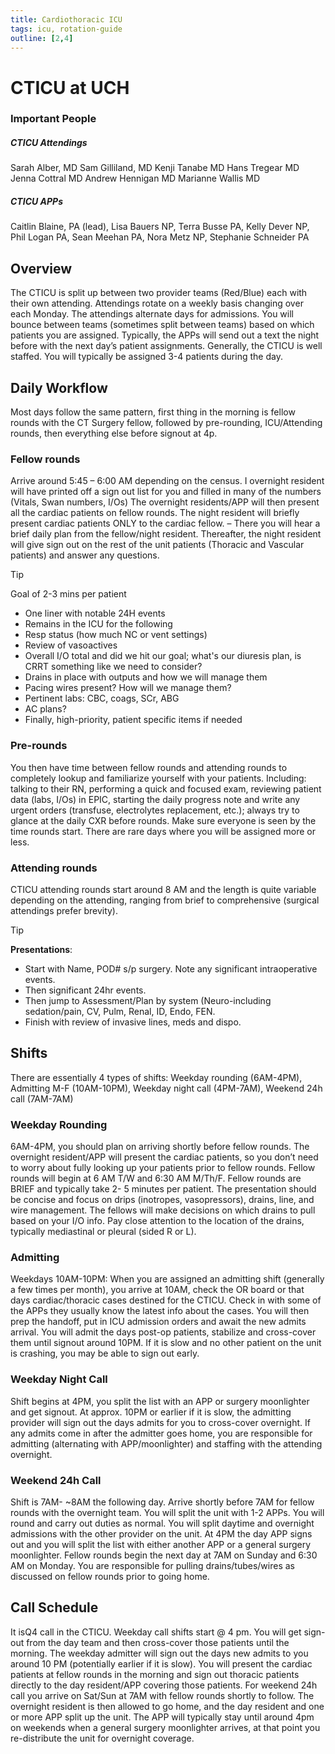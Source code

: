 ```yaml
---
title: Cardiothoracic ICU
tags: icu, rotation-guide
outline: [2,4]
---
```


# CTICU at UCH

### Important People

##### CTICU Attendings
Sarah Alber, MD
Sam Gilliland, MD
Kenji Tanabe MD
Hans Tregear MD
Jenna Cottral MD
Andrew Hennigan MD
Marianne Wallis MD

##### CTICU APPs
Caitlin Blaine, PA (lead), Lisa Bauers NP, Terra Busse PA, Kelly Dever NP, Phil Logan PA, Sean Meehan PA, Nora Metz NP, Stephanie Schneider PA

## Overview
The CTICU is split up between two provider teams (Red/Blue) each with their own attending. Attendings rotate
on a weekly basis changing over each Monday. The attendings alternate days for admissions. You will bounce
between teams (sometimes split between teams) based on which patients you are assigned. Typically, the APPs
will send out a text the night before with the next day’s patient assignments. Generally, the CTICU is well
staffed. You will typically be assigned 3-4 patients during the day. 

## Daily Workflow

Most days follow the same pattern, first thing in the morning is fellow rounds with the CT Surgery fellow, 
followed by pre-rounding, ICU/Attending rounds, then everything else before signout at 4p.

### Fellow rounds
Arrive around 5:45 – 6:00 AM depending on the census. I overnight resident will have
printed off a sign out list for you and filled in many of the numbers (Vitals, Swan numbers, I/Os) The
overnight residents/APP will then present all the cardiac patients on fellow rounds. The night resident 
will briefly present cardiac patients ONLY to the cardiac fellow. – There you will
hear a brief daily plan from the fellow/night resident. Thereafter, the night resident
will give sign out on the rest of the unit patients (Thoracic and Vascular patients)
and answer any questions.

> [!TIP]
> Goal of 2-3 mins per patient
> - One liner with notable 24H events
> - Remains in the ICU for the following
> - Resp status (how much NC or vent settings)
> - Review of vasoactives
> - Overall I/O total and did we hit our goal; what's our diuresis plan, is CRRT something like we need to consider?
> - Drains in place with outputs and how we will manage them
> - Pacing wires present? How will we manage them?
> - Pertinent labs: CBC, coags, SCr, ABG
> - AC plans?
> - Finally, high-priority, patient specific items if needed 

### Pre-rounds
You then have time between fellow rounds and attending rounds to completely lookup and
familiarize yourself with your patients. Including: talking to their RN, performing a quick and focused
exam, reviewing patient data (labs, I/Os) in EPIC, starting the daily progress note and write any urgent
orders (transfuse, electrolytes replacement, etc.); always try to glance at the daily CXR before rounds.
Make sure everyone is seen by the time rounds start. There are rare days where you will be assigned more or less.

### Attending rounds
CTICU attending rounds start around 8 AM and the length is quite variable 
depending on the attending, ranging from brief to comprehensive (surgical attendings prefer brevity).

> [!TIP]
> **Presentations**:
> - Start with Name, POD# s/p surgery. Note any significant intraoperative events.
> - Then significant 24hr events.
> - Then jump to Assessment/Plan by system (Neuro-including sedation/pain, CV, Pulm, Renal, ID, Endo, FEN.
> - Finish with review of invasive lines, meds and dispo.

## Shifts
There are essentially 4 types of shifts: Weekday rounding (6AM-4PM), Admitting M-F (10AM-10PM), Weekday night call (4PM-7AM), Weekend
24h call (7AM-7AM)

### Weekday Rounding
6AM-4PM, you should plan on arriving shortly before fellow rounds. The 
overnight resident/APP will present the cardiac patients, so you don’t need to worry about fully looking 
up your patients prior to fellow rounds. Fellow rounds will begin at 6 AM T/W and 6:30 AM M/Th/F. 
Fellow rounds are BRIEF and typically take 2- 5 minutes per patient. The presentation should be 
concise and focus on drips (inotropes, vasopressors), drains, line, and wire management. The fellows 
will make decisions on which drains to pull based on your I/O info. Pay close attention to the location of 
the drains, typically mediastinal or pleural (sided R or L).

### Admitting
Weekdays 10AM-10PM: When you are assigned an admitting shift 
(generally a few times per month), you arrive at 10AM, check the OR board or that 
days cardiac/thoracic cases destined for the CTICU. Check in with some of the 
APPs they usually know the latest info about the cases. You will then prep the handoff, put in ICU 
admission orders and await the new admits arrival. You will admit the days post-op patients, stabilize 
and cross-cover them until signout around 10PM. If it is slow and no other patient on the unit is 
crashing, you may be able to sign out early.

### Weekday Night Call
Shift begins at 4PM, you split the list with an APP or surgery moonlighter and get 
signout. At approx. 10PM or earlier if it is slow, the admitting provider will sign out the days admits for 
you to cross-cover overnight. If any admits come in after the admitter goes home, you are responsible 
for admitting (alternating with APP/moonlighter) and staffing with the attending overnight.

### Weekend 24h Call
Shift is 7AM- ~8AM the following day. Arrive shortly before 7AM for fellow 
rounds with the overnight team. You will split the unit with 1-2 APPs. You will round and carry out 
duties as normal. You will split daytime and overnight admissions with the other provider on the unit. 
At 4PM the day APP signs out and you will split the list with either another APP or a general surgery 
moonlighter. Fellow rounds begin the next day at 7AM on Sunday and 6:30 AM on Monday. You are 
responsible for pulling drains/tubes/wires as discussed on fellow rounds prior to going home.

## Call Schedule
It isQ4 call in the CTICU. Weekday call shifts start @ 4 pm. You will get sign-out from the day team and then
cross-cover those patients until the morning. The weekday admitter will sign out the days new admits to you
around 10 PM (potentially earlier if it is slow). You will present the cardiac patients at fellow rounds in the
morning and sign out thoracic patients directly to the day resident/APP covering those patients. For weekend
24h call you arrive on Sat/Sun at 7AM with fellow rounds shortly to follow. The overnight resident is then
allowed to go home, and the day resident and one or more APP split up the unit. The APP will typically stay
until around 4pm on weekends when a general surgery moonlighter arrives, at that point you re-distribute the
unit for overnight coverage. 
